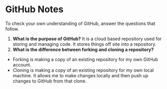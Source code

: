 # GitHub Notes

To check your own understanding of GitHub, answer the questions that follow.

1. **What is the purpose of GitHub?** It is a cloud based repository used for storing and managing code. It stores things off site into a repository. 
1. **What is the difference between forking and cloning a repository?** 
- Forking is making a copy of an existing repository for my own GitHub account. 
- Cloning is making a copy of an existing repository for my own local machine. It allows me to make changes locally and then push up changes to GitHub from that clone. 